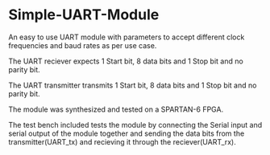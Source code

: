 # Simple-UART-Module
An easy to use UART module with parameters to accept different clock frequencies and baud rates as per use case.

The UART reciever expects 1 Start bit, 8 data bits and 1 Stop bit and no parity bit.

The UART transmitter transmits 1 Start bit, 8 data bits and 1 Stop bit and no parity bit.

The module was synthesized and tested on a SPARTAN-6 FPGA.

The test bench included tests the module by connecting the Serial input and serial output of the module together and sending the data bits from the transmitter(UART_tx) and recieving it through the reciever(UART_rx). 
